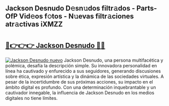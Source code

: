 ## Jackson Desnudo D𝚎sn𝚞dos filtr𝚊dos - Parts-OfP Vid𝚎os f𝚘tos - N𝚞evas filtr𝚊ciones atr𝚊ctivas iXMZZ

# <h2><a href="http://mb0evgs.tromn.icu/?c=Jackson+Desnudo">🔗👉👉👉 Jackson Desnudo 🔗🔗</a></h2>

[![Jackson Desnudo nuevo](https://i.imgur.com/pEAQMta.gif)](http://mb0evgs.tromn.icu/?c=Jackson+Desnudo)
Jackson Desnudo, una persona multifacética y polémica, desafía la descripción simple. Su innovadora personalidad en línea ha cautivado y enfurecido a sus seguidores, generando discusiones sobre ética, expresión artística y la dinámica de las sociedades virtuales. A pesar de la incertidumbre de sus próximas acciones, su impacto en el ámbito digital es profundo. Con una determinación inquebrantable y un cautivador innegable, la influencia de Jackson Desnudo en los medios digitales no tiene límites.
